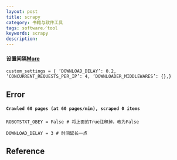 ```yaml
---
layout: post
title: scrapy
category: 书籍与软件工具
tags: software／tool
keywords: scrapy
description: 
---
```



#### 设置间隔[More](https://blog.csdn.net/qq_40244755/article/details/90713472)

```
custom_settings = { ‘DOWNLOAD_DELAY’: 0.2, ‘CONCURRENT_REQUESTS_PER_IP’: 4, ‘DOWNLOADER_MIDDLEWARES’: {},}
```

## Error


#### `Crawled 60 pages (at 60 pages/min), scraped 0 items`


```
ROBOTSTXT_OBEY = False # 将上面的True注释掉，改为False

DOWNLOAD_DELAY = 3 # 时间延长一点
```

## Reference
